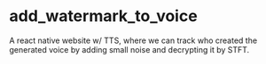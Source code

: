 # add_watermark_to_voice
A react native website w/ TTS, where we can track who created the generated voice by adding small noise and decrypting it by STFT.
